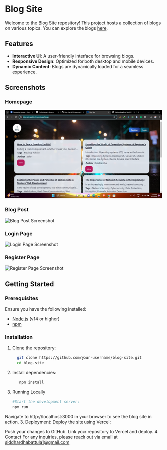 # Blog Site

Welcome to the Blog Site repository! This project hosts a collection of blogs on various topics. You can explore the blogs [here](https://blog-site-eight-chi.vercel.app/blogs).

## Features

- **Interactive UI**: A user-friendly interface for browsing blogs.
- **Responsive Design**: Optimized for both desktop and mobile devices.
- **Dynamic Content**: Blogs are dynamically loaded for a seamless experience.

## Screenshots

### Homepage
![Homepage Screenshot](./frontend/assets/Homepage.png)

### Blog Post
![Blog Post Screenshot](../frontend/assets/BlogPost_Page.png)
### Login Page
![Login Page Screenshot](../frontend/assets/login_page.png)
### Register Page
![Register Page Screenshot](../frontend/assets/Register_Page.png)


## Getting Started

### Prerequisites

Ensure you have the following installed:
- [Node.js](https://nodejs.org/) (v14 or higher)
- [npm](https://www.npmjs.com/)

### Installation

1. Clone the repository:
     ```sh
       git clone https://github.com/your-username/blog-site.git
       cd blog-site

2. Install dependencies:
   ```sh
      npm install
3. Running Locally
    ```sh
    #Start the development server:
    npm run
Navigate to http://localhost:3000 in your browser to see the blog site in action.
3. Deployment:
   Deploy the site using Vercel:

   Push your changes to GitHub.
   Link your repository to Vercel and deploy.
4. Contact
   For any inquiries, please reach out via email at siddhardhabattula1@gmail.com



  
